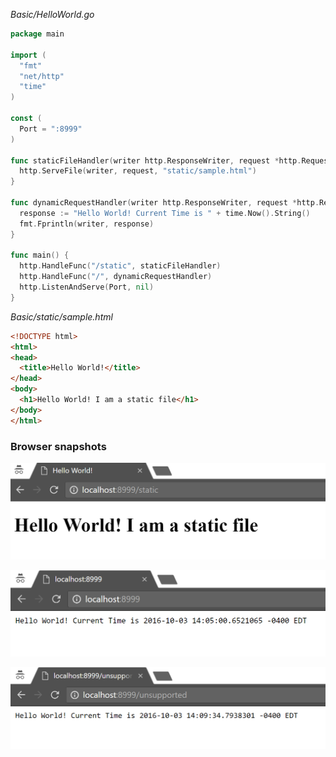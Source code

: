 *Basic/HelloWorld.go*

```go
package main

import (
  "fmt"
  "net/http"
  "time"
)

const (
  Port = ":8999"
)

func staticFileHandler(writer http.ResponseWriter, request *http.Request) {
  http.ServeFile(writer, request, "static/sample.html")
}

func dynamicRequestHandler(writer http.ResponseWriter, request *http.Request) {
  response := "Hello World! Current Time is " + time.Now().String()
  fmt.Fprintln(writer, response)
}

func main() {
  http.HandleFunc("/static", staticFileHandler)
  http.HandleFunc("/", dynamicRequestHandler)
  http.ListenAndServe(Port, nil)
}
```

*Basic/static/sample.html*

```html
<!DOCTYPE html>
<html>
<head>
  <title>Hello World!</title>
</head>
<body>
  <h1>Hello World! I am a static file</h1>
</body>
</html>
```

### Browser snapshots

![](_misc/serving%20static%20file.PNG)

![](_misc/serving%20dynamic%20content.PNG)

![](_misc/serving%20unsupported%20route.PNG)
